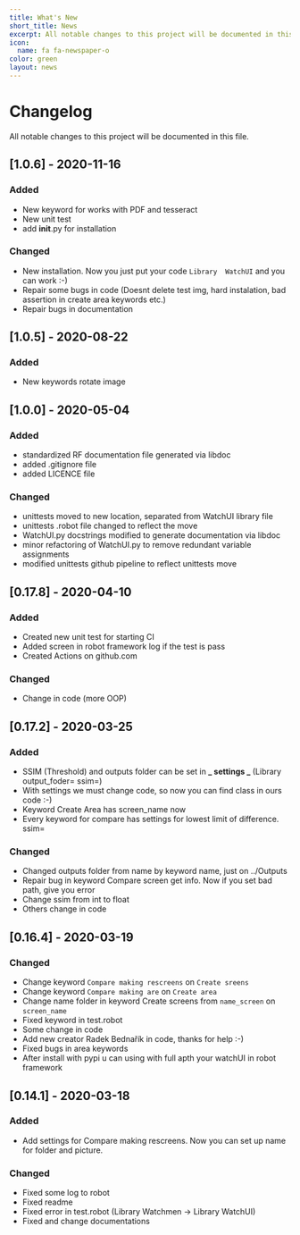 ```yaml
---
title: What's New
short_title: News
excerpt: All notable changes to this project will be documented in this file.
icon:
  name: fa fa-newspaper-o
color: green
layout: news
---
```

# Changelog

All notable changes to this project will be documented in this file.


## [1.0.6] - 2020-11-16

### Added

- New keyword for works with PDF and tesseract
- New unit test
- add __init__.py for installation

### Changed

- New installation. Now you just put your code `Library  WatchUI` and you can work :-)
- Repair some bugs in code (Doesnt delete test img, hard instalation, bad assertion in create area keywords etc.)
- Repair bugs in documentation


## [1.0.5] - 2020-08-22

### Added

- New keywords rotate image

## [1.0.0] - 2020-05-04

### Added

- standardized RF documentation file generated via libdoc
- added .gitignore file
- added LICENCE file

### Changed

- unittests moved to new location, separated from WatchUI library file
- unittests .robot file changed to reflect the move
- WatchUI.py docstrings modified to generate documentation via libdoc
- minor refactoring of WatchUI.py to remove redundant variable assignments
- modified unittests github pipeline to reflect unittests move

## [0.17.8] - 2020-04-10

### Added

- Created new unit test for starting CI
- Added screen in robot framework log if the test is pass
- Created Actions on github.com

### Changed

- Change in code (more OOP)

## [0.17.2] - 2020-03-25

### Added

- SSIM (Threshold) and outputs folder can be set in **_ settings _** (Library output_foder= ssim=)
- With settings we must change code, so now you can find class in ours code :-)
- Keyword Create Area has screen_name now
- Every keyword for compare has settings for lowest limit of difference. ssim=

### Changed

- Changed outputs folder from name by keyword name, just on ../Outputs
- Repair bug in keyword Compare screen get info. Now if you set bad path, give you error
- Change ssim from int to float
- Others change in code

## [0.16.4] - 2020-03-19

### Changed

- Change keyword `Compare making rescreens` on `Create sreens`
- Change keyword `Compare making are` on `Create area`
- Change name folder in keyword Create screens from `name_screen` on `screen_name`
- Fixed keyword in test.robot
- Some change in code
- Add new creator Radek Bednařík in code, thanks for help :-)
- Fixed bugs in area keywords
- After install with pypi u can using with full apth your watchUI in robot framework

## [0.14.1] - 2020-03-18

### Added

- Add settings for Compare making rescreens. Now you can set up name for folder and picture.

### Changed

- Fixed some log to robot
- Fixed readme
- Fixed error in test.robot (Library Watchmen -> Library WatchUI)
- Fixed and change documentations

